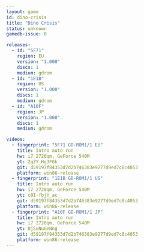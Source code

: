 ```yaml
---
layout: game
id: dino-crisis
title: "Dino Crisis"
status: unknown
gamedb-issue: 0

releases:
  - id: "5F71"
    region: EU
    version: "1.000"
    discs: 1
    medium: gdrom
  - id: "1E1B"
    region: US
    version: "1.000"
    discs: 1
    medium: gdrom
  - id: "A10F"
    region: JP
    version: "1.000"
    discs: 1
    medium: gdrom

videos:
  - fingerprint: "5F71 GD-ROM1/1 EU"
    title: Intro auto run
    hw: i7 2720qm, GeForce 540M
    yt: 2gZY_Hg3FGk
    git: d59197f84353d7d2b746383e9277d9ed7c8c4053
    platform: win86-release
  - fingerprint: "1E1B GD-ROM1/1 US"
    title: Intro auto run
    hw: i7 2720qm, GeForce 540M
    yt: c0I-fbjY_ac
    git: d59197f84353d7d2b746383e9277d9ed7c8c4053
    platform: win86-release
  - fingerprint: "A10F GD-ROM1/1 JP"
    title: Intro auto run
    hw: i7 2720qm, GeForce 540M
    yt: 0jSuNuGeNng
    git: d59197f84353d7d2b746383e9277d9ed7c8c4053
    platform: win86-release
---
```

